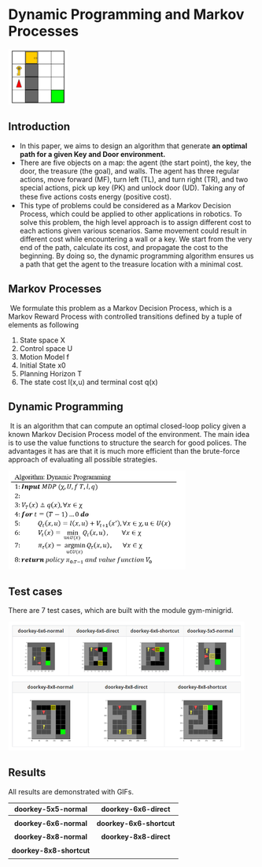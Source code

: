 # Dynamic Programming and Markov Processes

<img src="https://github.com/coldhenry/Dynamic-Programming-and-Markov-Processes/blob/master/pic/env.png" width="120">

## Introduction

- In this paper, we aims to design an algorithm that generate **an optimal path for a given Key and Door environment.** 
- There are five objects on a map: the agent (the start point), the key, the door, the treasure (the goal), and walls. The agent has three regular actions, move forward (MF), turn left (TL), and turn right (TR), and two special actions, pick up key (PK) and unlock door (UD). Taking any of these ﬁve actions costs energy (positive cost).
- This type of problems could be considered as a Markov Decision Process, which could be applied to other applications in robotics. To solve this problem, the high level approach is to assign different cost to each actions given various scenarios. Same movement could result in different cost while encountering a wall or a key. We start from the very end of the path, calculate its cost, and propagate the cost to the beginning. By doing so, the dynamic programming algorithm ensures us a path that get the agent to the treasure location with a minimal cost. 



## Markov Processes

​	We formulate this problem as a Markov Decision Process, which is a Markov Reward Process with controlled transitions defined by a tuple of elements as following

1. State space X
2. Control space U
3. Motion Model f
4. Initial State x0
5. Planning Horizon T
6. The state cost l(x,u) and terminal cost q(x)



## Dynamic Programming

​	It is an algorithm that can compute an optimal closed-loop policy given a known Markov Decision Process model of the environment. The main idea is to use the value functions to structure the search for good polices. The advantages it has are that it is much more efficient than the brute-force approach of evaluating all possible strategies. 

<img src="https://github.com/coldhenry/Dynamic-Programming-and-Markov-Processes/blob/master/pic/DP_alg.png" width="360">

## Test cases
There are 7 test cases, which are built with the module gym-minigrid.

<img src="https://github.com/coldhenry/Dynamic-Programming-and-Markov-Processes/blob/master/pic/testcase.png" width="480">



## Results

All results are demonstrated with GIFs.

|  **doorkey-5x5-normal**  |  **doorkey-6x6-direct**  |
| :----------------------: | :----------------------: |
|                          |                          |
|  **doorkey-6x6-normal**  | **doorkey-6x6-shortcut** |
|                          |                          |
|  **doorkey-8x8-normal**  |  **doorkey-8x8-direct**  |
|                          |                          |
| **doorkey-8x8-shortcut** |                          |
|                          |                          |

